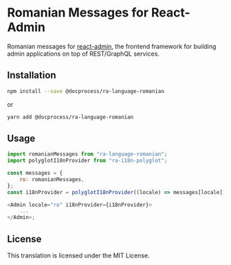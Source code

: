 # Romanian Messages for React-Admin

Romanian messages for [react-admin](https://github.com/marmelab/react-admin), the frontend framework for building admin applications on top of REST/GraphQL services.

## Installation

```sh
npm install --save @docprocess/ra-language-romanian
```

or

```sh
yarn add @docprocess/ra-language-romanian
```

## Usage

```js
import romanianMessages from "ra-language-romanian";
import polyglotI18nProvider from "ra-i18n-polyglot";

const messages = {
    ro: romanianMessages,
};
const i18nProvider = polyglotI18nProvider((locale) => messages[locale]);

<Admin locale="ro" i18nProvider={i18nProvider}>
    ...
</Admin>;
```

## License

This translation is licensed under the MIT License.
